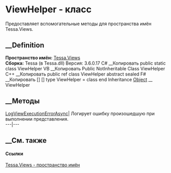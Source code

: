# ViewHelper - класс
Предоставляет вспомогательные методы для пространства имён Tessa.Views.
## __Definition
 **Пространство имён:** [Tessa.Views](N_Tessa_Views.htm)  
 **Сборка:** Tessa (в Tessa.dll) Версия: 3.6.0.17
C# __Копировать
     public static class ViewHelper
VB __Копировать
     Public NotInheritable Class ViewHelper
C++ __Копировать
     public ref class ViewHelper abstract sealed
F# __Копировать
     [<AbstractClassAttribute>]
    [<SealedAttribute>]
    type ViewHelper = class end
Inheritance
    [Object](https://learn.microsoft.com/dotnet/api/system.object) __ ViewHelper
##  __Методы
[LogViewExecutionErrorAsync](M_Tessa_Views_ViewHelper_LogViewExecutionErrorAsync.htm)|
Логирует ошибку произошедшую при выполнении представления.  
---|---  
## __См. также
#### Ссылки
[Tessa.Views - пространство имён](N_Tessa_Views.htm)
